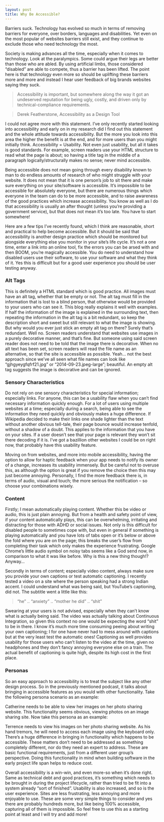 ```yaml
---
layout: post
title: Why Be Accessible?
---
```


Barriers suck. Technology has evolved so much in terms of removing barriers for everyone, over borders, languages and disabilities. Yet even on the most popular of websites barriers still exist, and they continue to exclude those who need technology the most.

Society is making advances all the time, especially when it comes to technology. Look at the paralympics. Some could argue their legs are better than those who are abled. By using artificial limbs, those considered “disabled” are able to compete, thus a barrier has been lifted. The point here is that technology even more so should be uplifting these barriers more and more and instead I hear user feedback of big brands websites saying they suck.

> Accessibility is important, but somewhere along the way it got an undeserved reputation for being ugly, costly, and driven only by technical-compliance requirements.

> Derek Featherstone, Accessibility as a Design Tool

I could not agree more with this statement. I’ve only recently started looking into accessibility and early on in my research did I find out this statement and the whole attitude towards accessibility. But the more you look into this area the higher the benefit is at the end, and for more users than you might initially think. Accessibility = Usability. Not even just usability, but all it takes is good standards. For example, screen readers use your HTML structure to read what the page is about; so having a title tag in the middle of a paragraph logically/structurally makes no sense; never mind accessible.

Being accessible does not mean going through every disability known to man to do endless amounts of research of who might struggle with your website. It does not mean that it is one person’s job to sit there and make sure everything on your site/software is accessible. It’s impossible to be accessible for absolutely everyone, but there are numerous things which everyone in the team can do to be more accessible, and to raise awareness of the good practices which increase accessibility. You know as well as I do that accessibility is usually an after thought (unless you’re providing a government service), but that does not mean it’s too late. You have to start somewhere!

Here are a few tips I’ve recently found, which I think are reasonable, short and practical to help become accessible. But it should be said that accessibility is another design practice which should be monitored but alongside everything else you monitor in your site’s life cycle. It’s not a one time, enter a link into an online tool, fix the errors you can be arsed with and then BOOM, you’re magically accessible. You do need to understand how disabled users use their software, to use your software and what they think of it. Yes this is difficult but for a good user experience you should be user testing anyway.

### Alt Tags

This is definitely a HTML standard which is good practice. All images must have an alt tag, whether that be empty or not. The alt tag must fill in the information that is lost to a blind person, that otherwise would be provided to your users who can see it. This blog really explains it well with examples. If half the information of the image is explained in the surrounding text, then repeating the information in the alt tag is a bit redundant, so keep the description short and sweet but still relevant to what the image is showing. But why would you ever just stick an empty alt tag on there? Surely that’s redundant. Well no. Screen readers understand that websites use images in a purely decorative manner, and that’s fine. But someone using said screen reader does not need to be told that the image there is decorative. When no alt text has been set, screen readers will read the file name as an alternative, so that the site is accessible as possible. Yeah… not the best approach since we’ve all seen what file names can look like “gjhgyeygfqfrf21.jpg” or “2014-09-23.jpeg-large”; beautiful. An empty alt tag suggests the image is decorative and can be ignored.

### Sensory Characteristics

Do not rely on one sensory characteristics for special information; especially links. For anyone, this can be a usability flaw when you can’t find necessary information quickly enough. For a lot of users using multiple websites at a time; especially during a search, being able to see the information they need quickly and obviously makes a huge difference. If Wikipedia decided to make their links one shade lighter than the text without another obvious tell-tale, their page bounce would increase tenfold, without a shadow of a doubt. This applies to the information that you have on your sites. If a user doesn’t see that your page is relevant they won’t sit there decoding if it is. I’ve got a bazillion other websites I could be on right now, that probably have this usability feature.

Moving on from websites, and more into mobile accessibility, having the option to allow for haptic feedback when your app needs to notify its owner of a change, increases its usability immensely.  But be careful not to overuse this, as although the option is great if you remove the choice then this may just become annoying. Personally, I find the more feedback there is, in terms of audio, visual and touch; the more serious the notification – so choose your combinations wisely.

### Content

Firstly; I mean automatically playing content. Whether this be video or audio, this is just plain annoying. But from a health and safety point of view, if your content automatically plays, this can be overwhelming, irritating and distracting for those with ADHD or social issues. Not only is this difficult for disabled people to sometimes cope with, but even in general if something is playing automatically and you have lots of tabs open or it’s below or above the fold where you are on the page; this breaks the user’s flow from completing their task which only makes the experience frustrating. Google Chrome’s little audio symbol on noisy tabs seems like a God send now, in comparison to what it was like before. Why is this a new thing though!? Anyway…

Secondly in terms of content; especially video content, always make sure you provide your own captions or test automatic captioning. I recently tested a video on a site where the person speaking had a strong Indian accent. I could understand what was being said, but YouTube’s captioning, did not. The subtitle went a little like this:

> “he” .. “anxiety” .. “mother he did” .. “shit”

Swearing at your users is not advised, especially when they can’t know what is actually being said. The video was actually talking about Continuous Integration, so given this context no one would be expecting the word “shit” to be in there. I know it’s much more time consuming peeing about writing your own captioning; I for one have never had to mess around with captions but at the very least test the automatic ones! Captioning as well provides usability for those users who can’t listen to the video at the time, given no headphones and they don’t fancy annoying everyone else on a train. The actual benefit of captioning is quite high, despite its high cost in the first place.

### Personas

So an easy approach to accessibility is to treat the subject like any other design process. So in the previously mentioned podcast, it talks about bringing in accessible features as you would with other functionality. Take the following persona scenario as an example:

Catherine needs to be able to view her images on her photo sharing website.
This functionality seems obvious, viewing photos on an image sharing site. Now take this persona as an example:

Terrence needs to view his images on her photo sharing website. As his hand tremors, he will need to access each image using the keyboard only.
There’s a huge difference in bringing in functionality which happens to be accessible. These matters don’t need to be addressed as something completely different, nor do they need an expert to address. These are basic functional requirements, just from a different user group’s perspective. Doing this functionality in mind when building software in the early project life span helps to reduce cost.

Overall accessibility is a win-win, and even more-so when it’s done right. Same as technical debt and good practices, it’s something which needs to be brought in during the project lifecycle, rather than tried to be fit into a system already “sort of finished”. Usability is also increased, and so is the user experience. Sites are less frustrating, less annoying and more enjoyable to use. These are some very simple things to consider and yes there are probably hundreds more, but like being 100% accessible, capturing all of them is impossible. So feel free to use this as a starting point at least and I will try and add more!